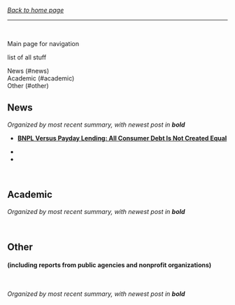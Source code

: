 *[Back to home page](./README.md)*

---

<br>

Main page for navigation

list of all stuff

News (#news)  
Academic (#academic)  
Other (#other)  

## News

*Organized by most recent summary, with newest post in __bold__*

- **[BNPL Versus Payday Lending: All Consumer Debt Is Not Created Equal](./repo/note01-bnpl-payday.md)**

- 

- 

<br>

## Academic

*Organized by most recent summary, with newest post in __bold__*

<br>

## Other 
#### (including reports from public agencies and nonprofit organizations)

<br>

*Organized by most recent summary, with newest post in __bold__*
